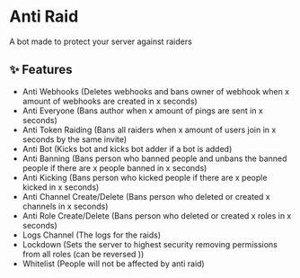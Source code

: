 # Anti Raid

A bot made to protect your server against raiders

## :sparkles: Features

- Anti Webhooks (Deletes webhooks and bans owner of webhook when x amount of webhooks are created in x seconds)
- Anti Everyone (Bans author when x amount of pings are sent in x seconds)
- Anti Token Raiding (Bans all raiders when x amount of users join in x seconds by the same invite)
- Anti Bot (Kicks bot and kicks bot adder if a bot is added)
- Anti Banning (Bans person who banned people and unbans the banned people if there are x people banned in x seconds)
- Anti Kicking (Bans person who kicked people if there are x people kicked in x seconds)
- Anti Channel Create/Delete (Bans person who deleted or created x channels in x seconds)
- Anti Role Create/Delete (Bans person who deleted or created x roles in x seconds)
- Logs Channel (The logs for the raids)
- Lockdown (Sets the server to highest security removing permissions from all roles (can be reversed ))
- Whitelist (People will not be affected by anti raid)
